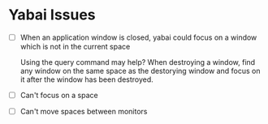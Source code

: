 
# Yabai Issues

-[ ] When an application window is closed, yabai could focus on a window which is not in the current space
     
     Using the query command may help?
     When destroying a window, find any window on the same space as the destorying window
     and focus on it after the window has been destroyed.

-[ ] Can't focus on a space
-[ ] Can't move spaces between monitors




